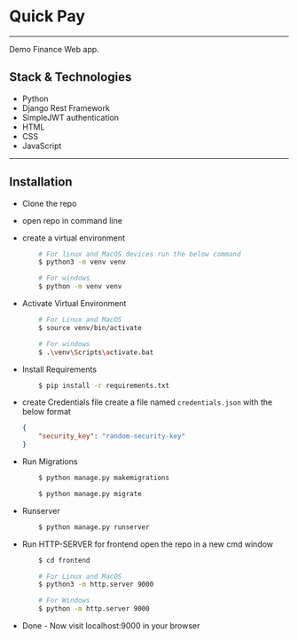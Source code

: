 # Quick Pay

---
Demo Finance Web app.

## Stack & Technologies
* Python
* Django Rest Framework
* SimpleJWT authentication
* HTML
* CSS
* JavaScript

--- 

## Installation

* Clone the repo
* open repo in command line
* create a virtual environment
	```bash
		# For linux and MacOS devices run the below command
		$ python3 -m venv venv

		# For windows
		$ python -m venv venv
	```
* Activate Virtual Environment
	```bash
		# For Linux and MacOS
		$ source venv/bin/activate

		# For windows
		$ .\venv\Scripts\activate.bat
	```
* Install Requirements
	```bash
		$ pip install -r requirements.txt
	```
* create Credentials file
	create a file named `credentials.json` with the below format
	```json
	{
		"security_key": "random-security-key"
	}
	```
* Run Migrations
	```bash
		$ python manage.py makemigrations

		$ python manage.py migrate
	```

* Runserver
	```bash
		$ python manage.py runserver
	```

* Run HTTP-SERVER for frontend
	open the repo in a new cmd window
	```bash
		$ cd frontend

		# For Linux and MacOS
		$ python3 -m http.server 9000

		# For Windows
		$ python -m http.server 9000

	```

* Done - Now visit localhost:9000 in your browser
